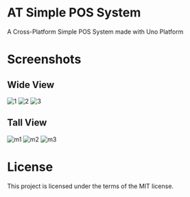 # AT Simple POS System
A Cross-Platform Simple POS System made with Uno Platform
# Screenshots
## Wide View
![1](https://github.com/user-attachments/assets/4f2e4b62-c965-4f04-9ead-d96458f8d907)
![2](https://github.com/user-attachments/assets/86fa3048-c2e1-473c-8c47-45c17addd26f)
![3](https://github.com/user-attachments/assets/8ce5d757-c017-4fb2-ad16-e277d25b0d5f)

## Tall View
![m1](https://github.com/user-attachments/assets/b8d6c6eb-8c00-4a3c-985a-bebe76ba8af1)
![m2](https://github.com/user-attachments/assets/c57bb038-3881-4fb9-bdae-bd68d762e93b)
![m3](https://github.com/user-attachments/assets/5d6c6b72-3f66-4282-93a0-51be2c41fd57)

# License
This project is licensed under the terms of the MIT license.
